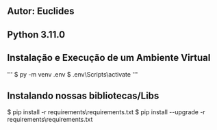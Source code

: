 ## Autor: Euclides

## Python 3.11.0

## Instalação e Execução de um Ambiente Virtual
'''
$ py -m venv .env
$ .env\Scripts\activate
'''
## Instalando nossas bibliotecas/Libs

$ pip install -r requirements\requirements.txt
$ pip install --upgrade -r requirements\requirements.txt